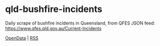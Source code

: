 # qld-bushfire-incidents
Daily scrape of bushfire incidents in Queensland, from QFES JSON feed: https://www.qfes.qld.gov.au/Current-Incidents

[OpenData](https://www.data.qld.gov.au/dataset/queensland-fire-and-rescue-current-bushfire-incidents) | [RSS](https://github.com/stickland-ehp/qld-bushfire-incidents/commits/main.atom)
